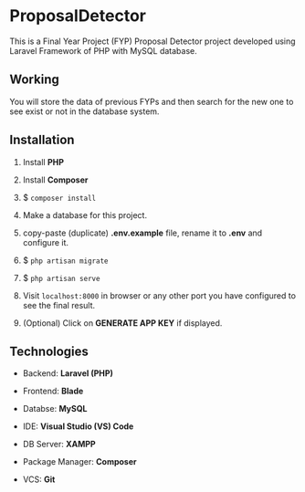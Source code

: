 # ProposalDetector

This is a Final Year Project (FYP) Proposal Detector project developed using Laravel Framework of PHP with MySQL database.

## Working
You will store the data of previous FYPs and then search for the new one to see exist or not in the database system.

## Installation

1) Install **PHP**

2) Install **Composer**

3) $ ```composer install```

4) Make a database for this project.

5) copy-paste (duplicate) **.env.example** file, rename it to **.env** and configure it.

6) $ ```php artisan migrate```

7) $ ```php artisan serve```

8) Visit ```localhost:8000``` in browser or any other port you have configured to see the final result.

9) (Optional) Click on **GENERATE APP KEY** if displayed.

## Technologies

- Backend: **Laravel (PHP)**

- Frontend: **Blade**

- Databse: **MySQL**

- IDE: **Visual Studio (VS) Code**

- DB Server: **XAMPP**

- Package Manager: **Composer**

- VCS: **Git**